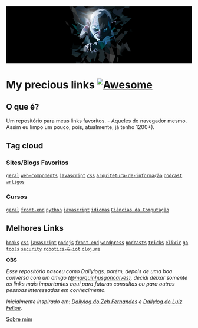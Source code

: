 <p align="center">
  <img src="./img/gollum-my-precious.png" style="max-width:100%;"/>
</p>

# My precious links [![Awesome](https://cdn.rawgit.com/sindresorhus/awesome/d7305f38d29fed78fa85652e3a63e154dd8e8829/media/badge.svg)](https://github.com/sindresorhus/awesome)

## O que é?

Um repositório para meus links favoritos. - Aqueles do navegador mesmo. Assim eu limpo um pouco, pois, atualmente, já tenho 1200+).

## Tag cloud

### Sites/Blogs Favoritos

[`geral`](./links/FRONTEND.md#geral)
[`web-components`](./links/FRONTEND.md#web-components)
[`javascript`](./links/FRONTEND.md#javascript)
[`css`](./links/FRONTEND.md#css)
[`arquitetura-de-informação`](./links/FRONTEND.md#arquitetura-de-informação)
[`podcast`](./links/FRONTEND.md#podcast)
[`artigos`](./links/FRONTEND.md#artigos)

### Cursos

[`geral`](./links/COURSES.md#geral)
[`front-end`](./links/COURSES.md#front-end)
[`python`](./links/COURSES.md#python)
[`javascript`](./links/COURSES.md#javascript)
[`idiomas`](./links/COURSES.md#idiomas)
[`Ciências da Computação`](./links/COURSES.md#ciências-da-computação)

## Melhores Links

[`books`](./links/FAVORITES.md#books)
[`css`](./links/FAVORITES.md#css)
[`javascript`](./links/FAVORITES.md#javascript)
[`nodejs`](./links/FAVORITES.md#nodejs)
[`front-end`](./links/FAVORITES.md#front-end-tricks)
[`wordpress`](./links/FAVORITES.md#wordpress)
[`podcasts`](./links/FAVORITES.md#podcasts)
[`tricks`](./links/FAVORITES.md#tricks)
[`elixir`](./links/FAVORITES.md#elixir)
[`go`](./links/FAVORITES.md#golang)
[`tools`](./links/FAVORITES.md#tools)
[`security`](./links/FAVORITES.md#security)
[`robotics-&-iot`](./links/FAVORITES.md#robotics--iot)
[`clojure`](./links/FAVORITES.md#clojure)

**OBS**

*Esse repositório nasceu como Dailylogs, porém, depois de uma boa conversa com um amigo ([@marquinhusgoncalves](https://github.com/marquinhusgoncalves)), decidi deixar somente os links mais importantes aqui para futuras consultas ou para outras pessoas interessadas em conhecimento.*

*Inicialmente inspirado em: [Dailylog do Zeh Fernandes](https://github.com/zehfernandes/dailylog/) e [Dailylog do Luiz Felipe](https://github.com/lfeh/dailylog).*

[Sobre mim](http://woliveiras.com.br/about/)



